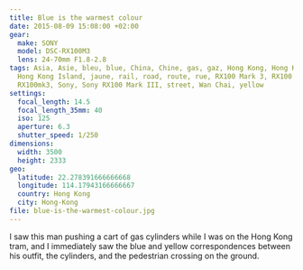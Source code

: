 ```yaml
---
title: Blue is the warmest colour
date: 2015-08-09 15:08:00 +02:00
gear:
  make: SONY
  model: DSC-RX100M3
  lens: 24-70mm F1.8-2.8
tags: Asia, Asie, bleu, blue, China, Chine, gas, gaz, Hong Kong, Hong Kong City,
  Hong Kong Island, jaune, rail, road, route, rue, RX100 Mark 3, RX100 Mark III,
  RX100mk3, Sony, Sony RX100 Mark III, street, Wan Chai, yellow
settings:
  focal_length: 14.5
  focal_length_35mm: 40
  iso: 125
  aperture: 6.3
  shutter_speed: 1/250
dimensions:
  width: 3500
  height: 2333
geo:
  latitude: 22.278391666666668
  longitude: 114.17943166666667
  country: Hong Kong
  city: Hong-Kong
file: blue-is-the-warmest-colour.jpg
---
```


I saw this man pushing a cart of gas cylinders while I was on the Hong Kong tram, and I immediately saw the blue and yellow correspondences between his outfit, the cylinders, and the pedestrian crossing on the ground.

